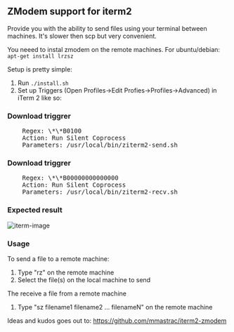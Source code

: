 ZModem support for iterm2
------------------------------

Provide you with the ability to send files using your terminal between
machines. It's slower then scp but very convenient.

You neeed to instal zmodem on the remote machines.
For ubuntu/debian: ```apt-get install lrzsz```

Setup is pretty simple:

1. Run ```./install.sh```
2. Set up Triggers (Open Profiles->Edit Profies->Profiles->Advanced) in iTerm 2 like so:

### Download triggrer
<pre>
    Regex: \*\*B0100
    Action: Run Silent Coprocess
    Parameters: /usr/local/bin/ziterm2-send.sh
</pre>
### Download triggrer
<pre>
    Regex: \*\*B00000000000000
    Action: Run Silent Coprocess
    Parameters: /usr/local/bin/ziterm2-recv.sh
</pre>

### Expected result
![iterm-image](https://raw.githubusercontent.com/wennergr/zterm2/master/doc/images/iterm2-install.png "Trigger Settings")


### Usage
To send a file to a remote machine:

1. Type "rz" on the remote machine
2. Select the file(s) on the local machine to send

The receive a file from a remote machine

1. Type "sz filename1 filename2 … filenameN" on the remote machine

Ideas and kudos goes out to: https://github.com/mmastrac/iterm2-zmodem

